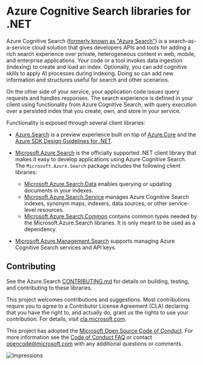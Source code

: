 # Azure Cognitive Search libraries for .NET

Azure Cognitive Search ([formerly known as "Azure Search"](https://docs.microsoft.com/azure/search/whats-new#new-service-name))
is a search-as-a-service cloud solution that gives developers APIs and tools
for adding a rich search experience over private, heterogeneous content in web,
mobile, and enterprise applications. Your code or a tool invokes data ingestion
(indexing) to create and load an index. Optionally, you can add cognitive
skills to apply AI processes during indexing. Doing so can add new information
and structures useful for search and other scenarios.

On the other side of your service, your application code issues query requests
and handles responses. The search experience is defined in your client using
functionality from Azure Cognitive Search, with query execution over a
persisted index that you create, own, and store in your service.

Functionality is exposed through several client libraries:

- [Azure.Search](./Azure.Search/) is a preview experience built on top of
  [Azure.Core](../core/Azure.Core/README.md) and the
  [Azure SDK Design Guidelines for .NET](https://azure.github.io/azure-sdk/dotnet_introduction.html).

- [Microsoft.Azure.Search](./Microsoft.Azure.Search/) is the officially
supported .NET client library that makes it easy to develop applications using
Azure Cognitive Search.  The `Microsoft.Azure.Search` package includes the
following client libraries:
  - [Microsoft.Azure.Search.Data](./Microsoft.Azure.Search.Data/) enables
    querying or updating documents in your indexes.
  - [Microsoft.Azure.Search.Service](./Microsoft.Azure.Search.Service/) manages
    Azure Cognitive Search indexes, synonym maps, indexers, data sources, or
    other service-level resources.
  - [Microsoft.Azure.Search.Common](./Microsoft.Azure.Search.Common/) contains
    common types needed by the Microsoft.Azure.Search libraries.  It is only
    meant to be used as a dependency.

- [Microsoft.Azure.Management.Search](./Microsoft.Azure.Management.Search/)
  supports managing Azure Cognitive Search services and API keys.

## Contributing

See the Azure.Search [CONTRIBUTING.md](./CONTRIBUTING.md) for details on
building, testing, and contributing to these libraries.

This project welcomes contributions and suggestions.  Most contributions
require you to agree to a Contributor License Agreement (CLA) declaring that
you have the right to, and actually do, grant us the rights to use your
contribution. For details, visit [cla.microsoft.com](https://cla.microsoft.com).

This project has adopted the
[Microsoft Open Source Code of Conduct](https://opensource.microsoft.com/codeofconduct/).
For more information see the
[Code of Conduct FAQ](https://opensource.microsoft.com/codeofconduct/faq/)
or contact [opencode@microsoft.com](mailto:opencode@microsoft.com) with any
additional questions or comments.

![Impressions](https://azure-sdk-impressions.azurewebsites.net/api/impressions/azure-sdk-for-net%2Fsdk%2Fsearch%2FREADME.png)
